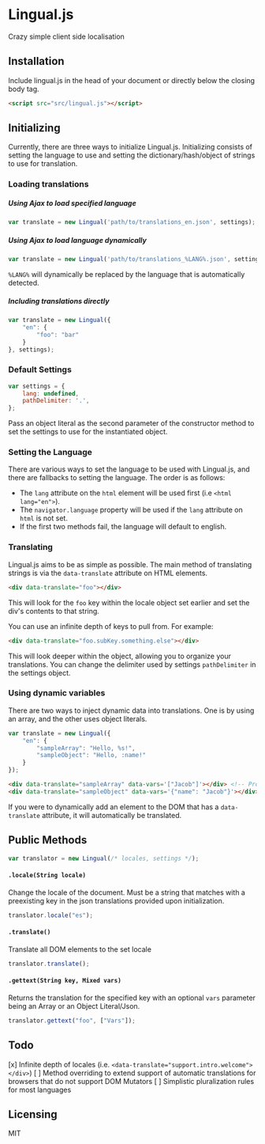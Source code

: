 Lingual.js
=======

Crazy simple client side localisation


## Installation

Include lingual.js in the head of your document or directly below the closing body tag.

```html
<script src="src/lingual.js"></script>
```

## Initializing

Currently, there are three ways to initialize Lingual.js. Initializing consists of setting the language to use and setting the dictionary/hash/object of strings to use for translation.

### Loading translations

##### Using Ajax to load specified language
```javascript
var translate = new Lingual('path/to/translations_en.json', settings);
```

##### Using Ajax to load language dynamically
```javascript
var translate = new Lingual('path/to/translations_%LANG%.json', settings);
```
`%LANG%` will dynamically be replaced by the language that is automatically detected.

##### Including translations directly
```javascript
var translate = new Lingual({
    "en": {
        "foo": "bar"
    }
}, settings);
```

### Default Settings
```javascript
var settings = {
    lang: undefined,
    pathDelimiter: '.',
};
```
Pass an object literal as the second parameter of the constructor method to set the settings to use for the instantiated object.

### Setting the Language

There are various ways to set the language to be used with Lingual.js, and there are fallbacks to setting the language. The order is as follows:

* The `lang` attribute on the `html` element will be used first (i.e `<html lang="en">`).
* The `navigator.language` property will be used if the `lang` attribute on `html` is not set.
* If the first two methods fail, the language will default to english.

### Translating

Lingual.js aims to be as simple as possible. The main method of translating strings is via the `data-translate` attribute on HTML elements.

```html
<div data-translate="foo"></div>
```

This will look for the `foo` key within the locale object set earlier and set the div's contents to that string.

You can use an infinite depth of keys to pull from. For example:
```html
<div data-translate="foo.subKey.something.else"></div>
```

This will look deeper within the object, allowing you to organize your translations. You can change the delimiter used by settings `pathDelimiter` in the settings object.

### Using dynamic variables

There are two ways to inject dynamic data into translations. One is by using an array, and the other uses object literals.

```javascript
var translate = new Lingual({
    "en": {
        "sampleArray": "Hello, %s!",
        "sampleObject": "Hello, :name!"
    }
});
```
```html
<div data-translate="sampleArray" data-vars='["Jacob"]'></div> <!-- Produces "Hello, Jacob!" -->
<div data-translate="sampleObject" data-vars='{"name": "Jacob"}'></div> <!-- Produces "Hello, Jacob!" -->
```

If you were to dynamically add an element to the DOM that has a `data-translate` attribute, it will automatically be translated.


## Public Methods

```javascript
var translator = new Lingual(/* locales, settings */);
```

#### `.locale(String locale)`
Change the locale of the document. Must be a string that matches with a preexisting key in the json translations provided upon initialization.
```javascript
translator.locale("es");
```


#### `.translate()`
Translate all DOM elements to the set locale
```javascript
translator.translate();
```

#### `.gettext(String key, Mixed vars)`
Returns the translation for the specified key with an optional `vars` parameter being an Array or an Object Literal/Json.
```javascript
translator.gettext("foo", ["Vars"]);
```

## Todo

[x] Infinite depth of locales (i.e. `<data-translate="support.intro.welcome"></div>`)
[ ] Method overriding to extend support of automatic translations for browsers that do not support DOM Mutators
[ ] Simplistic pluralization rules for most languages


## Licensing
MIT

